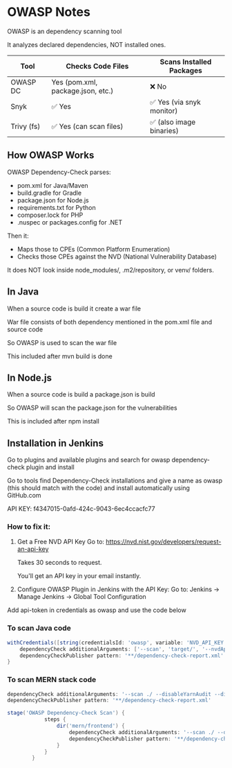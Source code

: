 # OWASP Notes

OWASP is an dependency scanning tool

It analyzes declared dependencies, NOT installed ones.

| Tool | Checks Code Files | Scans Installed Packages |
|------|-------------------|--------------------------|
| OWASP DC | Yes (pom.xml, package.json, etc.) | ❌ No |
| Snyk | ✅ Yes | ✅ Yes (via snyk monitor) |
| Trivy (fs) | ✅ Yes (can scan files) | ✅ (also image binaries) |

## How OWASP Works

OWASP Dependency-Check parses:

- pom.xml for Java/Maven
- build.gradle for Gradle
- package.json for Node.js
- requirements.txt for Python
- composer.lock for PHP
- .nuspec or packages.config for .NET

Then it:

- Maps those to CPEs (Common Platform Enumeration)
- Checks those CPEs against the NVD (National Vulnerability Database)

It does NOT look inside node_modules/, .m2/repository, or venv/ folders.

## In Java

When a source code is build it create a war file

War file consists of both dependency mentioned in the pom.xml file and source code

So OWASP is used to scan the war file

This included after mvn build is done

## In Node.js

When a source code is build a package.json is build

So OWASP will scan the package.json for the vulnerabilities

This is included after npm install

## Installation in Jenkins

Go to plugins and available plugins and search for owasp dependency-check plugin and install

Go to tools find Dependency-Check installations and give a name as owasp (this should match with the code) and install automatically using GitHub.com

API KEY: f4347015-0afd-424c-9043-6ec4ccacfc77

### How to fix it:

1. Get a Free NVD API Key
   Go to: https://nvd.nist.gov/developers/request-an-api-key
   
   Takes 30 seconds to request.
   
   You'll get an API key in your email instantly.

2. Configure OWASP Plugin in Jenkins with the API Key:
   Go to: Jenkins → Manage Jenkins → Global Tool Configuration

Add api-token in credentials as owasp and use the code below

### To scan Java code

```groovy
withCredentials([string(credentialsId: 'owasp', variable: 'NVD_API_KEY')]) {
    dependencyCheck additionalArguments: ['--scan', 'target/', '--nvdApiKey', NVD_API_KEY], odcInstallation: 'owasp'
    dependencyCheckPublisher pattern: '**/dependency-check-report.xml'
}
```

### To scan MERN stack code

```groovy
dependencyCheck additionalArguments: '--scan ./ --disableYarnAudit --disableNodeAudit', odcInstallation: 'owasp'
dependencyCheckPublisher pattern: '**/dependency-check-report.xml'
```

```groovy
stage('OWASP Dependency-Check Scan') {
            steps {
                dir('mern/frontend') {
                    dependencyCheck additionalArguments: '--scan ./ --disableYarnAudit --disableNodeAudit', odcInstallation: 'owasp'
                    dependencyCheckPublisher pattern: '**/dependency-check-report.xml'
                }
            }
        }
```